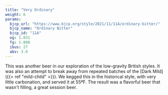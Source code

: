 ```yaml
---
title: "Very Ordinary"
weight: 6
params: 
  bjcp_url: "https://www.bjcp.org/style/2021/11/11A/ordinary-bitter/"
  bjcp_name: "Ordinary Bitter"
  bjcp_id: "11A"
  og: 1.031
  fg: 1.008
  ibus: 27
  abv: 3.0
---
```


This was another beer in our exploration of the low-gravity British styles. It
was also an attempt to break away from repeated batches of the [Dark Mild]({{<
ref "mild-child" >}}). We kegged this in the historical style, with very little
carbonation, and served it at 55ªF. The result was a flavorful beer that wasn't
filling, a great session beer.
